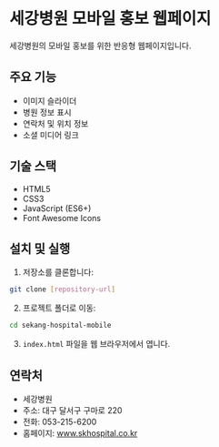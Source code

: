 # 세강병원 모바일 홍보 웹페이지

세강병원의 모바일 홍보를 위한 반응형 웹페이지입니다.

## 주요 기능

- 이미지 슬라이더
- 병원 정보 표시
- 연락처 및 위치 정보
- 소셜 미디어 링크

## 기술 스택

- HTML5
- CSS3
- JavaScript (ES6+)
- Font Awesome Icons

## 설치 및 실행

1. 저장소를 클론합니다:
```bash
git clone [repository-url]
```

2. 프로젝트 폴더로 이동:
```bash
cd sekang-hospital-mobile
```

3. `index.html` 파일을 웹 브라우저에서 엽니다.

## 연락처

- 세강병원
- 주소: 대구 달서구 구마로 220
- 전화: 053-215-6200
- 홈페이지: www.skhospital.co.kr 